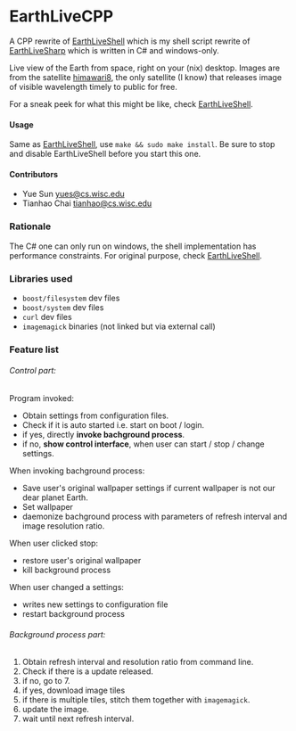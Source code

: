 # EarthLiveCPP

A CPP rewrite of [EarthLiveShell](https://github.com/cthbleachbit/EarthLiveShell.git) which is my shell script rewrite of [EarthLiveSharp](https://github.com/bitdust/EarthLiveSharp) which is written in C# and windows-only.

Live view of the Earth from space, right on your (nix) desktop. Images are from the satellite [himawari8](http://himawari8.nict.go.jp), the only satellite (I know) that releases image of visible wavelength timely to public for free.

For a sneak peek for what this might be like, check [EarthLiveShell](https://github.com/cthbleachbit/EarthLiveShell.git).

#### Usage

Same as [EarthLiveShell](https://github.com/cthbleachbit/EarthLiveShell.git), use `make && sudo make install`. Be sure to stop and disable EarthLiveShell before you start this one.

#### Contributors

* Yue Sun <yues@cs.wisc.edu>
* Tianhao Chai <tianhao@cs.wisc.edu>

### Rationale

The C# one can only run on windows, the shell implementation has performance constraints. For original purpose, check [EarthLiveShell](https://github.com/cthbleachbit/EarthLiveShell.git).

### Libraries used

* `boost/filesystem` dev files
* `boost/system` dev files
* `curl` dev files
* `imagemagick` binaries (not linked but via external call)

### Feature list

###### Control part:

Program invoked:

* Obtain settings from configuration files.
* Check if it is auto started i.e. start on boot / login.
* if yes, directly __invoke bachground process__.
* if no, __show control interface__, when user can start / stop / change settings.

When invoking bachground process:

* Save user's original wallpaper settings if current wallpaper is not our dear planet Earth.
* Set wallpaper
* daemonize bachground process with parameters of refresh interval and image resolution ratio.

When user clicked stop:

* restore user's original wallpaper
* kill background process

When user changed a settings:

* writes new settings to configuration file
* restart background process

###### Background process part:

1. Obtain refresh interval and resolution ratio from command line.
2. Check if there is a update released.
3. if no, go to 7.
4. if yes, download image tiles
5. if there is multiple tiles, stitch them together with `imagemagick`.
6. update the image.
7. wait until next refresh interval.
